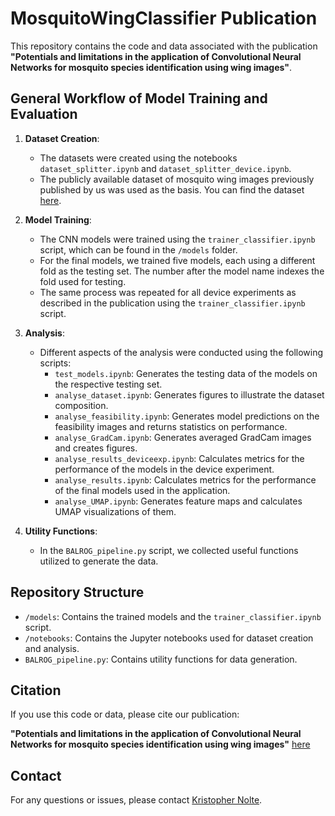 # MosquitoWingClassifier Publication

This repository contains the code and data associated with the publication **"Potentials and limitations in the application of Convolutional Neural Networks for mosquito species identification using wing images"**.

## General Workflow of Model Training and Evaluation

1. **Dataset Creation**:
    - The datasets were created using the notebooks `dataset_splitter.ipynb` and `dataset_splitter_device.ipynb`.
    - The publicly available dataset of mosquito wing images previously published by us was used as the basis. You can find the dataset [here](https://www.ebi.ac.uk/biostudies/bioimages/studies/S-BIAD1478).

2. **Model Training**:
    - The CNN models were trained using the `trainer_classifier.ipynb` script, which can be found in the `/models` folder.
    - For the final models, we trained five models, each using a different fold as the testing set. The number after the model name indexes the fold used for testing.
    - The same process was repeated for all device experiments as described in the publication using the `trainer_classifier.ipynb` script.

3. **Analysis**:
    - Different aspects of the analysis were conducted using the following scripts:
      - `test_models.ipynb`: Generates the testing data of the models on the respective testing set.
      - `analyse_dataset.ipynb`: Generates figures to illustrate the dataset composition.
      - `analyse_feasibility.ipynb`: Generates model predictions on the feasibility images and returns statistics on performance.
      - `analyse_GradCam.ipynb`: Generates averaged GradCam images and creates figures.
      - `analyse_results_deviceexp.ipynb`: Calculates metrics for the performance of the models in the device experiment.
      - `analyse_results.ipynb`: Calculates metrics for the performance of the final models used in the application.
      - `analyse_UMAP.ipynb`: Generates feature maps and calculates UMAP visualizations of them.

4. **Utility Functions**:
    - In the `BALROG_pipeline.py` script, we collected useful functions utilized to generate the data.

## Repository Structure

- `/models`: Contains the trained models and the `trainer_classifier.ipynb` script.
- `/notebooks`: Contains the Jupyter notebooks used for dataset creation and analysis.
- `BALROG_pipeline.py`: Contains utility functions for data generation.

## Citation

If you use this code or data, please cite our publication:

**"Potentials and limitations in the application of Convolutional Neural Networks for mosquito species identification using wing images"**
[here](https://www.biorxiv.org/content/10.1101/2025.01.29.635420v1.article-info)


## Contact

For any questions or issues, please contact [Kristopher Nolte](mailto:kristophernolte@bnitm.de).
